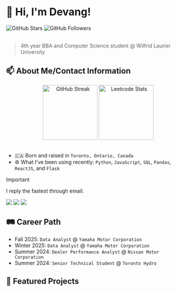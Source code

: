 # 👋 Hi, I'm Devang!
<div id='github-profile-stats'>
  <img src="https://img.shields.io/github/stars/devangmalhotra" alt="GitHub Stars" />
  <img src="https://img.shields.io/github/followers/devangmalhotra" alt="GitHub Followers" />
</div>
<br/>

> 4th year BBA and Computer Science student @ Wilfrid Laurier University

## 📫 About Me/Contact Information
<div id='personal-stats' align='center' display='block'>
  <img src="https://streak-stats.demolab.com?user=devangmalhotra&theme=shades-of-purple&hide_border=true" alt="GitHub Streak" height='150px' />
  <img src="https://leetcard.jacoblin.cool/devangmalhotra?theme=nord&_sm_nck=1" alt="Leetcode Stats" height='150px' />
</div>
<br/>

* 🇨🇦 Born and raised in ```Toronto, Ontario, Canada```
* ⚙️ What I've been using recently: ```Python```, ```JavaScript```, ```SQL```, ```Pandas```, ```ReactJS```, and ```Flask```

> [!IMPORTANT]
> I reply the fastest through email.

<div id='contact-info'>
  <a href="mailto:malh2226@mylaurier.ca" target="_blank"><img src="https://img.shields.io/badge/Outlook-0072C6?style=plastic&logo=envelope&logoColor=white"></a>
  <a href="https://www.linkedin.com/in/devangmalhotra/" target="_blank"><img src="https://img.shields.io/badge/LinkedIn-0E76A8?style=plastic&logo=envelope&logoColor=white"></a>
  <img src="https://img.shields.io/badge/Discord:%20@devangmalhotra-5865F2?style=plastic&logo=discord&logoColor=white">
</div>

## 🛤️ Career Path
* Fall 2025: ``Data Analyst`` @ ``Yamaha Motor Corporation``
* Winter 2025: ``Data Analyst`` @ ``Yamaha Motor Corporation``
* Summer 2024: ``Dealer Performance Analyst`` @ ``Nissan Motor Corporation``
* Summer 2024: ``Senior Technical Student`` @ ``Toronto Hydro``

## 🌟 Featured Projects


<!--## 👋 Hi, I'm Devang!
<div align="center">
  <a href="" target="_blank"><img src="https://img.shields.io/badge/GitHub-100000?style=for-the-badge&logo=github&logoColor=white"></a>
  <a href="https://www.linkedin.com/in/devangmalhotra/" target="_blank"><img src="https://img.shields.io/badge/LinkedIn-0077B5?style=for-the-badge&logo=linkedin&logoColor=white"></a>
  <a href="mailto:malh2226@mylaurier.ca" target="_blank"><img src="https://img.shields.io/badge/Microsoft_Outlook-0078D4?style=for-the-badge&logo=microsoft-outlook&logoColor=white"></a>
  <a href="https://leetcode.com/u/devangmalhotra/" target="_blank"><img src="https://img.shields.io/badge/-LeetCode-FFA116?style=for-the-badge&logo=LeetCode&logoColor=black"></a>
</div>
<br>
<div align="center">
  <img src="https://leetcard.jacoblin.cool/devangmalhotra?theme=nord&font=Sen">
</div>
<br>

* Currently: ```Data Analyst``` at ```Yamaha Motor Canada``` (Fall 2025)
* Currently: ```Student``` at ```Wilfrid Laurier University```
* Previously: ```Data Analyst``` at ```Yamaha Motor Canada``` (Winter 2025)
* Previously: ```Dealer Performance Analyst``` at ```Nissan Motor Corporation``` (Spring 2024)
* Previously: ```Senior Technical Student``` at ```Toronto Hydro``` (Spring 2023)

## 🙋🏽‍♂️ A Little Bit About Me
* 🇨🇦 Born and raised in ```Toronto, Ontario, Canada```
* ⚙️ What I've been using recently: ```Python```, ```JavaScript```, ```SQL```, ```Pandas```, ```ReactJS```, and ```Flask```

## 💻 I'm Currently Completing My Third Co-op Term
* ```Data Analyst``` at ```Yamaha Motor Canada```

## 📫 How to Reach Me
* <img src="https://github.com/devangmalhotra/devangmalhotra/assets/119973585/c15489aa-b166-47dc-9c33-5a76dcae82f1" alt="drawing" width="15"/>: [/in/devangmalhotra](https://www.linkedin.com/in/devangmalhotra/)
* <img src="https://github.com/devangmalhotra/devangmalhotra/assets/119973585/d72ec499-77e1-4211-9d69-46dc80e0388a" alt="drawing" width="17"/>: @devangmalhotra-->

<!--
**devangmalhotra/devangmalhotra** is a ✨ _special_ ✨ repository because its `README.md` (this file) appears on your GitHub profile.
<a href="https://devangmalhotra.me/" target="_blank"><img src="https://img.shields.io/badge/website-000000?style=for-the-badge&logo=About.me&logoColor=white"></a>

Here are some ideas to get you started:

- 🔭 I’m currently working on ...
- 🌱 I’m currently learning ...
- 👯 I’m looking to collaborate on ...
- 🤔 I’m looking for help with ...
- 💬 Ask me about ...
- 📫 How to reach me: ...
- 😄 Pronouns: ...
- ⚡ Fun fact: ...
-->
[comment]: # (Under Construction. Please check back soon!)
